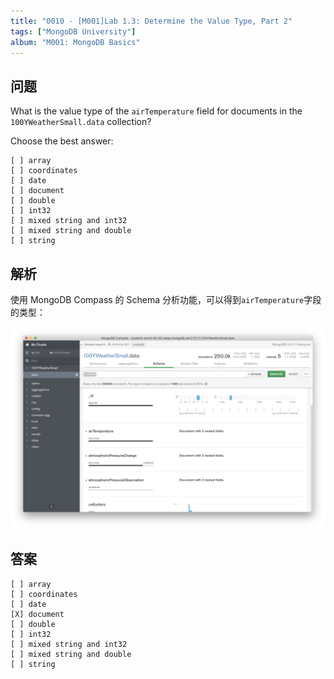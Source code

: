 ```yaml
---
title: "0010 - [M001]Lab 1.3: Determine the Value Type, Part 2"
tags: ["MongoDB University"]
album: "M001: MongoDB Basics"
---
```


## 问题

What is the value type of the `airTemperature` field for documents in the `100YWeatherSmall.data` collection?

Choose the best answer:

```
[ ] array
[ ] coordinates
[ ] date
[ ] document
[ ] double
[ ] int32
[ ] mixed string and int32
[ ] mixed string and double
[ ] string
```

<!--more-->

## 解析

使用 MongoDB Compass 的 Schema 分析功能，可以得到`airTemperature`字段的类型：

![](/assets/images/2019/0010/answer.png)

## 答案

```
[ ] array
[ ] coordinates
[ ] date
[X] document
[ ] double
[ ] int32
[ ] mixed string and int32
[ ] mixed string and double
[ ] string
```
